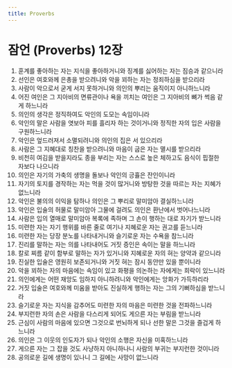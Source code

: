 ```yaml
---
title: Proverbs
---
```


# 잠언 (Proverbs) 12장
1. 훈계를 좋아하는 자는 지식을 좋아하거니와 징계를 싫어하는 자는 짐승과 같으니라
1. 선인은 여호와께 은총을 받으려니와 악을 꾀하는 자는 정죄하심을 받으리라
1. 사람이 악으로서 굳게 서지 못하거니와 의인의 뿌리는 움직이지 아니하느니라
1. 어진 여인은 그 지아비의 면류관이나 욕을 끼치는 여인은 그 지아비의 뼈가 썩음 같게 하느니라
1. 의인의 생각은 정직하여도 악인의 도모는 속임이니라
1. 악인의 말은 사람을 엿보아 피를 흘리자 하는 것이거니와 정직한 자의 입은 사람을 구원하느니라
1. 악인은 엎드러져서 소멸되려니와 의인의 집은 서 있으리라
1. 사람은 그 지혜대로 칭찬을 받으려니와 마음이 굽은 자는 멸시를 받으리라
1. 비천히 여김을 받을지라도 종을 부리는 자는 스스로 높은 체하고도 음식이 핍절한 자보다 나으니라
1. 의인은 자기의 가축의 생명을 돌보나 악인의 긍휼은 잔인이니라
1. 자기의 토지를 경작하는 자는 먹을 것이 많거니와 방탕한 것을 따르는 자는 지혜가 없느니라
1. 악인은 불의의 이익을 탐하나 의인은 그 뿌리로 말미암아 결실하느니라
1. 악인은 입술의 허물로 말미암아 그물에 걸려도 의인은 환난에서 벗어나느니라
1. 사람은 입의 열매로 말미암아 복록에 족하며 그 손이 행하는 대로 자기가 받느니라
1. 미련한 자는 자기 행위를 바른 줄로 여기나 지혜로운 자는 권고를 듣느니라
1. 미련한 자는 당장 분노를 나타내거니와 슬기로운 자는 수욕을 참느니라
1. 진리를 말하는 자는 의를 나타내어도 거짓 증인은 속이는 말을 하느니라
1. 칼로 찌름 같이 함부로 말하는 자가 있거니와 지혜로운 자의 혀는 양약과 같으니라
1. 진실한 입술은 영원히 보존되거니와 거짓 혀는 잠시 동안만 있을 뿐이니라
1. 악을 꾀하는 자의 마음에는 속임이 있고 화평을 의논하는 자에게는 희락이 있느니라
1. 의인에게는 어떤 재앙도 임하지 아니하려니와 악인에게는 앙화가 가득하리라
1. 거짓 입술은 여호와께 미움을 받아도 진실하게 행하는 자는 그의 기뻐하심을 받느니라
1. 슬기로운 자는 지식을 감추어도 미련한 자의 마음은 미련한 것을 전파하느니라
1. 부지런한 자의 손은 사람을 다스리게 되어도 게으른 자는 부림을 받느니라
1. 근심이 사람의 마음에 있으면 그것으로 번뇌하게 되나 선한 말은 그것을 즐겁게 하느니라
1. 의인은 그 이웃의 인도자가 되나 악인의 소행은 자신을 미혹하느니라
1. 게으른 자는 그 잡을 것도 사냥하지 아니하나니 사람의 부귀는 부지런한 것이니라
1. 공의로운 길에 생명이 있나니 그 길에는 사망이 없느니라